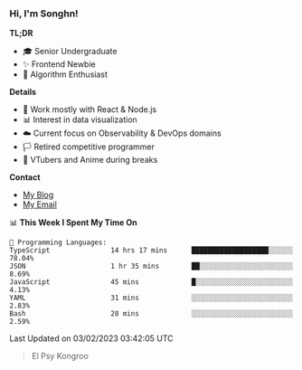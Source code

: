 ### Hi, I'm Songhn!

**TL;DR**

- 🎓 Senior Undergraduate
- ✨ Frontend Newbie
- 🎈 Algorithm Enthusiast

**Details**

- 🎯 Work mostly with React & Node.js
- 📊 Interest in data visualization
- ☁️ Current focus on Observability & DevOps domains
- 🏳️ Retired competitive programmer
- 🍵 VTubers and Anime during breaks

**Contact**
- [My Blog](https://blog.songhn.com)
- [My Email](mailto:nana7mi@duck.com)

<!--START_SECTION:waka-->
📊 **This Week I Spent My Time On** 

```text
💬 Programming Languages: 
TypeScript               14 hrs 17 mins      ███████████████████░░░░░░   78.04% 
JSON                     1 hr 35 mins        ██░░░░░░░░░░░░░░░░░░░░░░░   8.69% 
JavaScript               45 mins             █░░░░░░░░░░░░░░░░░░░░░░░░   4.13% 
YAML                     31 mins             ░░░░░░░░░░░░░░░░░░░░░░░░░   2.83% 
Bash                     28 mins             ░░░░░░░░░░░░░░░░░░░░░░░░░   2.59%

```


 Last Updated on 03/02/2023 03:42:05 UTC
<!--END_SECTION:waka-->

> El Psy Kongroo
